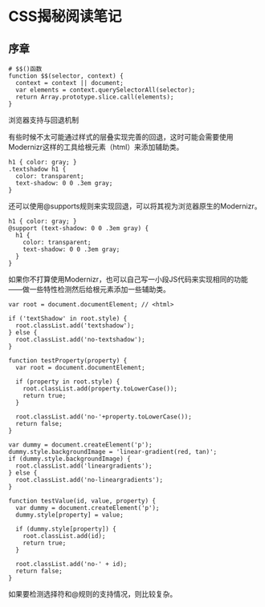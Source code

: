 # CSS揭秘阅读笔记
## 序章

```
# $$()函数
function $$(selector, context) {
  context = context || document;
  var elements = context.querySelectorAll(selector);
  return Array.prototype.slice.call(elements);
}
```

浏览器支持与回退机制

有些时候不太可能通过样式的层叠实现完善的回退，这时可能会需要使用Modernizr这样的工具给根元素（html）来添加辅助类。
```
h1 { color: gray; }
.textshadow h1 {
  color: transparent;
  text-shadow: 0 0 .3em gray;
}
```

还可以使用@supports规则来实现回退，可以将其视为浏览器原生的Modernizr。
```
h1 { color: gray; }
@support (text-shadow: 0 0 .3em gray) {
  h1 {
    color: transparent;
    text-shadow: 0 0 .3em gray;
  }
}
```

如果你不打算使用Modernizr，也可以自己写一小段JS代码来实现相同的功能——做一些特性检测然后给根元素添加一些辅助类。
```
var root = document.documentElement; // <html>

if ('textShadow' in root.style) {
  root.classList.add('textshadow');
} else {
  root.classList.add('no-textshadow');
}

function testProperty(property) {
  var root = document.documentElement;

  if (property in root.style) {
    root.classList.add(property.toLowerCase());
    return true;
  }

  root.classList.add('no-'+property.toLowerCase());
  return false;
}
```
```
var dummy = document.createElement('p');
dummy.style.backgroundImage = 'linear-gradient(red, tan)';
if (dummy.style.backgroundImage) {
  root.classList.add('lineargradients');
} else {
  root.classList.add('no-lineargradients');
}

function testValue(id, value, property) {
  var dummy = document.createElement('p');
  dummy.style[property] = value;

  if (dummy.style[property]) {
    root.classList.add(id);
    return true;
  }

  root.classList.add('no-' + id);
  return false;
}
```

如果要检测选择符和@规则的支持情况，则比较复杂。

